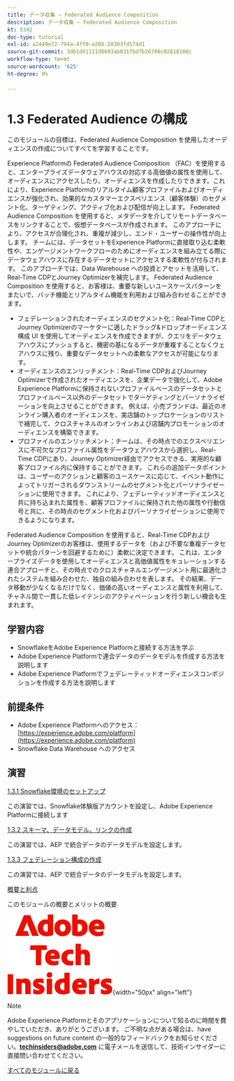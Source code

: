 ```yaml
---
title: データ収集 – Federated Audience Composition
description: データ収集 – Federated Audience Composition
kt: 5342
doc-type: tutorial
exl-id: a2449e72-794a-4ff0-a208-28303fd574d1
source-git-commit: 3d61d91111d8693ab031fbd7b26706c02818108c
workflow-type: tm+mt
source-wordcount: '625'
ht-degree: 0%

---
```


# 1.3 Federated Audience の構成

このモジュールの目標は、Federated Audience Composition を使用したオーディエンスの作成についてすべてを学習することです。

Experience Platformの Federated Audience Composition （FAC）を使用すると、エンタープライズデータウェアハウスの対応する高価値の属性を使用して、オーディエンスにアクセスしたり、オーディエンスを作成したりできます。これにより、Experience Platformのリアルタイム顧客プロファイルおよびオーディエンスが強化され、効果的なカスタマーエクスペリエンス（顧客体験）のセグメント化、ターゲティング、アクティブ化および配信が向上します。 Federated Audience Composition を使用すると、メタデータを介してリモートデータベースをリンクすることで、仮想データベースが作成されます。 このアプローチにより、アクセスが合理化され、重複が減少し、エンド・ユーザーの操作性が向上します。 チームには、データセットをExperience Platformに直接取り込む柔軟性や、エンゲージメントワークフローのためにオーディエンスを組み立てる際にデータウェアハウスに存在するデータセットにアクセスする柔軟性が付与されます。 このアプローチでは、Data Warehouse への投資とアセットを活用して、Real-Time CDPとJourney Optimizerを補完します。 Federated Audience Composition を使用すると、お客様は、重要な新しいユースケースパターンをまたいで、バッチ機能とリアルタイム機能を利用および組み合わせることができます。

- フェデレーションされたオーディエンスのセグメント化：Real-Time CDPとJourney Optimizerのマーケターに適したドラッグ&amp;ドロップオーディエンス構成 UI を使用してオーディエンスを作成できますが、クエリをデータウェアハウスにプッシュすると、機密の基になるデータが重複することなくウェアハウスに残り、重要なデータセットへの柔軟なアクセスが可能になります。
- オーディエンスのエンリッチメント：Real-Time CDPおよびJourney Optimizerで作成されたオーディエンスを、企業データで強化して、Adobe Experience Platformに保持されないプロファイルベースのデータセットとプロファイルベース以外のデータセットでターゲティングとパーソナライゼーションを向上させることができます。 例えば、小売ブランドは、最近のオンライン購入者のオーディエンスを、実店舗のトップロケーションのリストで補完して、クロスチャネルのオンラインおよび店舗内プロモーションのオーディエンスを構築できます。
- プロファイルのエンリッチメント：チームは、その時点でのエクスペリエンスに不可欠なプロファイル属性をデータウェアハウスから選択し、Real-Time CDPにあり、Journey Optimizer経由でアクセスできる、実用的な顧客プロファイル内に保持することができます。 これらの追加データポイントは、ユーザーのアクションと顧客のユースケースに応じて、イベント動作によってトリガーされるダウンストリームのセグメント化とパーソナライゼーションに使用できます。 これにより、フェデレーティッドオーディエンスと共に持ち込まれた属性を、顧客プロファイルに保持された他の属性や行動信号と共に、その時点のセグメント化およびパーソナライゼーションに使用できるようになります。

Federated Audience Composition を使用すると、Real-Time CDPおよびJourney Optimizerのお客様は、使用するデータを（および不要な重複データセットや統合パターンを回避するために）柔軟に決定できます。 これは、エンタープライズデータを使用してオーディエンスと高価値属性をキュレーションする連合アプローチと、その時点でのクロスチャネルエンゲージメント用に最適化されたシステムを組み合わせた、独自の組み合わせを表します。 その結果、データ移動が少なくなるだけでなく、価値の高いオーディエンスと属性を利用して、チャネル間で一貫した低レイテンシのアクティベーションを行う新しい機会も生まれます。

## 学習内容

- SnowflakeをAdobe Experience Platformと接続する方法を学ぶ
- Adobe Experience Platformで連合データのデータモデルを作成する方法を説明します
- Adobe Experience Platformでフェデレーティッドオーディエンスコンポジションを作成する方法を説明します

## 前提条件

- Adobe Experience Platformへのアクセス：[https://experience.adobe.com/platform](https://experience.adobe.com/platform)
- Snowflake Data Warehouse へのアクセス

## 演習

[1.3.1 Snowflake環境のセットアップ](./ex1.md)

この演習では、Snowflake体験版アカウントを設定し、Adobe Experience Platformに接続します

[1.3.2 スキーマ、データモデル、リンクの作成](./ex2.md)

この演習では、AEP で統合データのデータモデルを設定します。

[1.3.3 フェデレーション構成の作成](./ex3.md)

この演習では、AEP で統合データのデータモデルを設定します。

[概要と利点](./summary.md)

このモジュールの概要とメリットの概要

![ 技術インサイダー ](./../../../../assets/images/techinsiders.png){width="50px" align="left"}

>[!NOTE]
>
>Adobe Experience Platformとそのアプリケーションについて知るのに時間を費やしていただき、ありがとうございます。 ご不明な点がある場合は、have suggestions on future content の一般的なフィードバックをお知らせください。**techinsiders@adobe.com** に電子メールを送信して、技術インサイダーに直接問い合わせてください。

[すべてのモジュールに戻る](./../../../../overview.md)
